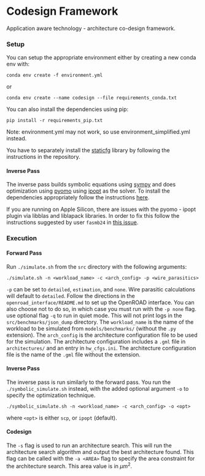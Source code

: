 # Codesign Framework

Application aware technology - architecture co-design framework.


### Setup

You can setup the appropriate environment either by creating a new conda env with:
```
conda env create -f environment.yml
```
or 
```
conda env create --name codesign --file requirements_conda.txt
```
You can also install the dependencies using pip:
```
pip install -r requirements_pip.txt
```
Note: environment.yml may not work, so use environment_simplified.yml instead.

You have to separately install the [staticfg](https://github.com/arjnpandey/staticfg) library by following the instructions in the repository.

#### Inverse Pass
The inverse pass builds symbolic equations using [sympy](https://docs.sympy.org/latest/index.html) and does optimization using [pyomo](https://pyomo.readthedocs.io/en/stable/index.html) using [ipopt](https://github.com/coin-or/Ipopt) as the solver. To install the dependencies appropriately follow the instructions [here](https://pyomo.readthedocs.io/en/stable/installation.html).

If you are running on Apple Silicon, there are issues with the pyomo - ipopt plugin via libblas and liblapack libraries. In order to fix this follow the instructions suggested by user `fasmb24` in [this issue](https://forums.developer.apple.com/forums/thread/693696).


### Execution

#### Forward Pass
Run `./simulate.sh` from the `src` directory with the following arguments:
```
./simulate.sh -n <workload_name> -c <arch_config> -p <wire_parasitics>
```
`-p` can be set to `detailed`, `estimation`, and `none`. Wire parasitic calculations will default to `detailed`. Follow the directions in the `openroad_interface/README.md` to set up the OpenROAD interface. You can also choose not to do so, in which case you must run with the `-p none` flag.
use optional flag `-q` to run in quiet mode. This will not print logs in the `src/benchmarks/json_dump` directory. The `workload_name` is the name of the workload to be simulated from `models/benchmarks/` (without the `.py` extension). The `arch_config` is the architecture configuration file to be used for the simulation. The architecture configuration includes a `.gml` file in `architectures/` and an entry in `hw_cfgs.ini`. The architecture configuration file is the name of the `.gml` file without the extension.

#### Inverse Pass
The inverse pass is run similarly to the forward pass. You run the `./symbolic_simulate.sh` instead, with the added optional argument `-o` to specify the optimization technique.
```
./symbolic_simulate.sh -n <workload_name> -c <arch_config> -o <opt>
```
where `<opt>` is either `scp`, or `ipopt` (default). 
#### Codesign

The `-s` flag is used to run an architecture search. This will run the architecture search algorithm and output the best architecture found. This flag can be called with the `-a <AREA>` flag to specify the area constraint for the architecture search. This area value is in $\mu m^2$.